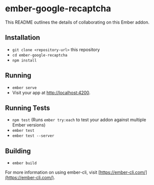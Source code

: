 # ember-google-recaptcha

This README outlines the details of collaborating on this Ember addon.

## Installation

* `git clone <repository-url>` this repository
* `cd ember-google-recaptcha`
* `npm install`

## Running

* `ember serve`
* Visit your app at [http://localhost:4200](http://localhost:4200).

## Running Tests

* `npm test` (Runs `ember try:each` to test your addon against multiple Ember versions)
* `ember test`
* `ember test --server`

## Building

* `ember build`

For more information on using ember-cli, visit [https://ember-cli.com/](https://ember-cli.com/).
